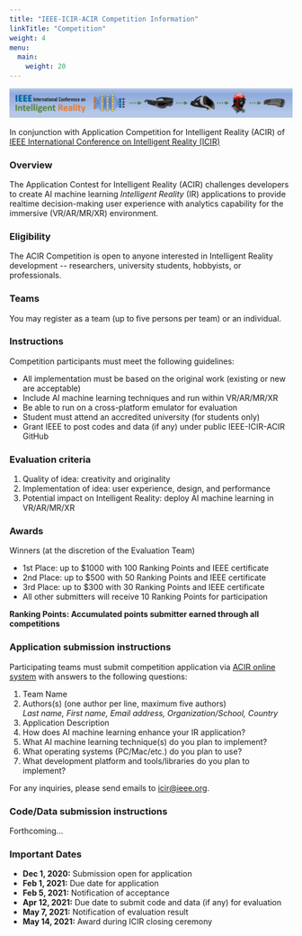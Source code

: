 ```yaml
---
title: "IEEE-ICIR-ACIR Competition Information"
linkTitle: "Competition"
weight: 4
menu:
  main:
    weight: 20
---
```



![](ICIR_Banner.png)

In conjunction with Application Competition for Intelligent Reality (ACIR) of [IEEE International Conference on Intelligent Reality (ICIR)](https://icir.ieee.org)

### Overview

The Application Contest for Intelligent Reality (ACIR) challenges
developers to create AI machine learning *Intelligent Reality* (IR)
applications to provide realtime decision-making user experience with
analytics capability for the immersive (VR/AR/MR/XR) environment.

### Eligibility

The ACIR Competition is open to anyone interested in Intelligent Reality
development -- researchers, university students, hobbyists, or
professionals.

### Teams

You may register as a team (up to five persons per team) or an
individual.

### Instructions

Competition participants must meet the following guidelines:

-   All implementation must be based on the original work (existing or
    new are acceptable)
-   Include AI machine learning techniques and run within VR/AR/MR/XR
-   Be able to run on a cross-platform emulator for evaluation
-   Student must attend an accredited university (for students only)
-   Grant IEEE to post codes and data (if any) under public
    IEEE-ICIR-ACIR GitHub

### Evaluation criteria

1.  Quality of idea: creativity and originality
2.  Implementation of idea: user experience, design, and performance
3.  Potential impact on Intelligent Reality: deploy AI machine learning
    in VR/AR/MR/XR

### Awards

Winners (at the discretion of the Evaluation Team)

-   1st Place: up to \$1000 with 100 Ranking Points and IEEE certificate
-   2nd Place: up to \$500 with 50 Ranking Points and IEEE certificate
-   3rd Place: up to \$300 with 30 Ranking Points and IEEE certificate
-   All other submitters will receive 10 Ranking Points for
    participation

**Ranking Points: Accumulated points submitter earned through all
competitions**

### Application submission instructions

Participating teams must submit competition application via [ACIR online
system](https://docs.google.com/forms/d/1igIJIIobhfGW8YaHFL2_LthQtgTELPsVYbpdG121SBE/viewform?ts=5fc004ff&edit_requested=true)
with answers to the following questions:

1.  Team Name
2.  Authors(s) (one author per line, maximum five authors)\
    *Last name, First name, Email address, Organization/School, Country*
3.  Application Description
4.  How does AI machine learning enhance your IR application?
5.  What AI machine learning technique(s) do you plan to implement?
6.  What operating systems (PC/Mac/etc.) do you plan to use?
7.  What development platform and tools/libraries do you plan to
    implement?

For any inquiries, please send emails to <icir@ieee.org>.

### Code/Data submission instructions

Forthcoming\...

### Important Dates

* **Dec 1, 2020:** Submission open for application
* **Feb 1, 2021:** Due date for application
* **Feb 5, 2021:** Notification of acceptance
* **Apr 12, 2021:** Due date to submit code and data (if any) for evaluation
* **May 7, 2021:** Notification of evaluation result
* **May 14, 2021:** Award during ICIR closing ceremony



